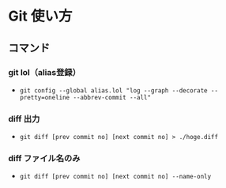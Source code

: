 # Git 使い方

## コマンド

### git lol（alias登録）
- `git config --global alias.lol "log --graph --decorate --pretty=oneline --abbrev-commit --all"`

### diff 出力
- `git diff [prev commit no] [next commit no] > ./hoge.diff`
### diff ファイル名のみ
- `git diff [prev commit no] [next commit no] --name-only`